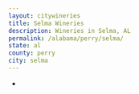```yaml
---
layout: citywineries
title: Selma Wineries
description: Wineries in Selma, AL
permalink: /alabama/perry/selma/
state: al
county: perry
city: selma
---
```

-
